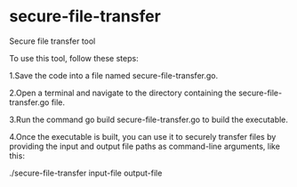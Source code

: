 # secure-file-transfer

Secure file transfer tool

To use this tool, follow these steps:

1.Save the code into a file named secure-file-transfer.go.

2.Open a terminal and navigate to the directory containing the secure-file-transfer.go file.

3.Run the command go build secure-file-transfer.go to build the executable.

4.Once the executable is built, you can use it to securely transfer files by providing the input and output file paths as command-line arguments, like this:

./secure-file-transfer input-file output-file
